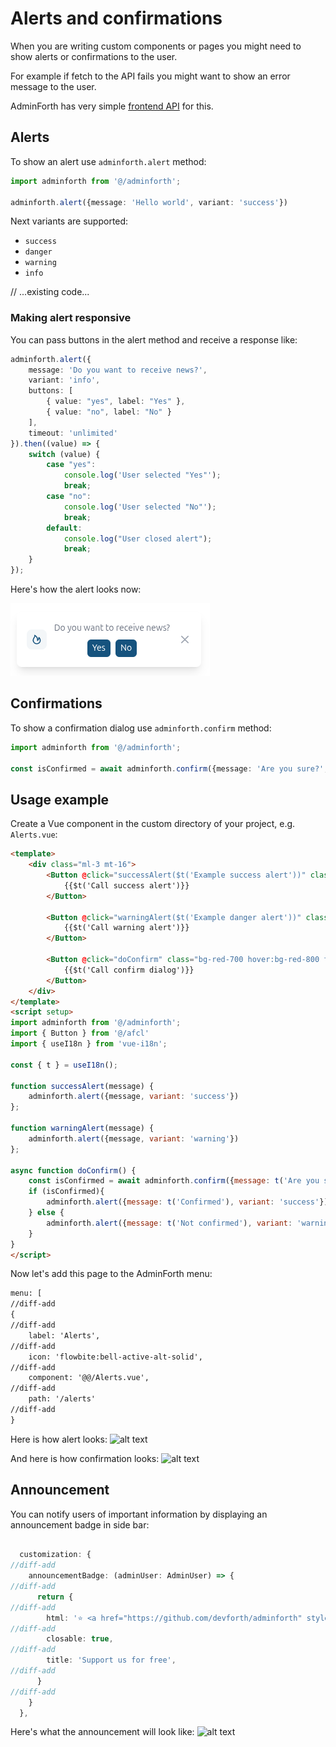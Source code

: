 # Alerts and confirmations

When you are writing custom components or pages you might need to show alerts or confirmations to the user.

For example if fetch to the API fails you might want to show an error message to the user.

AdminForth has very simple [frontend API](/docs/api/FrontendAPI/interfaces/FrontendAPIInterface) for this.


## Alerts

To show an alert use `adminforth.alert` method:

```ts
import adminforth from '@/adminforth';

adminforth.alert({message: 'Hello world', variant: 'success'})
```

Next variants are supported:

* `success`
* `danger`
* `warning`
* `info`

// ...existing code...
### Making alert responsive
You can pass buttons in the alert method and receive a response like:

```ts
adminforth.alert({
    message: 'Do you want to receive news?', 
    variant: 'info', 
    buttons: [
        { value: "yes", label: "Yes" }, 
        { value: "no", label: "No" }
    ],
    timeout: 'unlimited'
}).then((value) => {
    switch (value) {
        case "yes":
            console.log('User selected "Yes"');
            break;
        case "no":
            console.log('User selected "No"');
            break;
        default:
            console.log("User closed alert");
            break;
    }
});

```

Here's how the alert looks now:

![alt text](<Alerts and confirmations3.png>)


## Confirmations

To show a confirmation dialog use `adminforth.confirm` method:

```ts
import adminforth from '@/adminforth';

const isConfirmed = await adminforth.confirm({message: 'Are you sure?', yes: 'Yes', no: 'No'})
```

## Usage example

Create a Vue component in the custom directory of your project, e.g. `Alerts.vue`:

```html title="./custom/Alerts.vue"
<template>
    <div class="ml-3 mt-16">
        <Button @click="successAlert($t('Example success alert'))" class="bg-green-700 hover:bg-green-800 focus:ring-green-300 dark:bg-green-600 dark:hover:bg-green-700 dark:focus:ring-green-800" >
            {{$t('Call success alert')}}
        </Button>

        <Button @click="warningAlert($t('Example danger alert'))" class="bg-orange-500 hover:bg-orange-400 focus:ring-orange-100 dark:bg-orange-600 dark:hover:bg-orange-700 dark:focus:ring-orange-900" >
            {{$t('Call warning alert')}}
        </Button>

        <Button @click="doConfirm" class="bg-red-700 hover:bg-red-800 focus:ring-red-300 dark:bg-red-600 dark:hover:bg-red-700 dark:focus:ring-red-900" >
            {{$t('Call confirm dialog')}}
        </Button>
    </div>
</template>
<script setup>
import adminforth from '@/adminforth';
import { Button } from '@/afcl'
import { useI18n } from 'vue-i18n';

const { t } = useI18n();

function successAlert(message) {
    adminforth.alert({message, variant: 'success'})
};

function warningAlert(message) {
    adminforth.alert({message, variant: 'warning'})
};

async function doConfirm() {
    const isConfirmed = await adminforth.confirm({message: t('Are you sure?'), yes: t('Yes'), no: t('No')})
    if (isConfirmed){
        adminforth.alert({message: t('Confirmed'), variant: 'success'})
    } else {
        adminforth.alert({message: t('Not confirmed'), variant: 'warning'})
    }
}
</script>
```

Now let's add this page to the AdminForth menu:

```html title="/index.ts"
menu: [
//diff-add
{
//diff-add
    label: 'Alerts',
//diff-add
    icon: 'flowbite:bell-active-alt-solid',
//diff-add
    component: '@@/Alerts.vue',
//diff-add
    path: '/alerts'
//diff-add
}
```

Here is how alert looks:
![alt text](image-12.png)

And here is how confirmation looks:
![alt text](<Alerts and confirmations2.png>)

## Announcement


You can notify users of important information by displaying an announcement badge in side bar:

```ts title="/index.ts"

  customization: {
//diff-add
    announcementBadge: (adminUser: AdminUser) => {
//diff-add
      return { 
//diff-add
        html: '⭐ <a href="https://github.com/devforth/adminforth" style="font-weight: bold; text-decoration: underline" target="_blank">Star us on GitHub</a> to support a project!',
//diff-add
        closable: true,
//diff-add
        title: 'Support us for free',
//diff-add
      }
//diff-add
    }
  },
```

Here's what the announcement will look like:
![alt text](image-11.png)